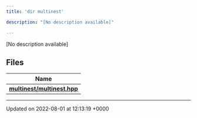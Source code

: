 ```yaml
---
title: 'dir multinest'

description: "[No description available]"

---
```







[No description available]

## Files

| Name           |
| -------------- |
| **[multinest/multinest.hpp](/documentation/code/files/multinest_8hpp/#file-multinest.hpp)**  |






-------------------------------

Updated on 2022-08-01 at 12:13:19 +0000
